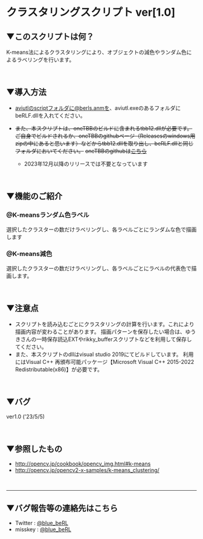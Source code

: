 # クラスタリングスクリプト ver[1.0]

## ▼このスクリプトは何？
K-means法によるクラスタリングにより、オブジェクトの減色やランダム色によるラベリングを行います。

<br>

## ▼導入方法
- aviutlのscriptフォルダに@berls.anmを、aviutl.exeのあるフォルダにbeRLF.dllを入れてください。
- ~~また、本スクリプトは、oneTBBのビルドに含まれるtbb12.dllが必要です。ご自身でビルドされるか、oneTBBのgithubページ（Releasesのwindows用zipの中にあると思います）などからtbb12.dllを取り出し、beRLF.dllと同じフォルダにおいてください。~~
~~oneTBBのgithubは[こちら](https://github.com/oneapi-src/oneTBB)~~

    - 2023年12月以降のリリースでは不要となっています

<br>

## ▼機能のご紹介
### @K-meansランダム色ラベル
選択したクラスターの数だけラベリングし、各ラベルごとにランダムな色で描画します

### @K-means減色
選択したクラスターの数だけラベリングし、各ラベルごとにラベルの代表色で描画します。

<br>

## ▼注意点
- スクリプトを読み込むごとにクラスタリングの計算を行います。これにより描画内容が変わることがあります。
描画パターンを保存したい場合は、ゆうきさんの一時保存読込EXTやrikky_bufferスクリプトなどを利用して保存してください。
- また、本スクリプトのdllはvisual studio 2019にてビルドしています。
利用にはVisual C++ 再頒布可能パッケージ【Microsoft Visual C++ 2015-2022 Redistributable(x86)】が必要です。

<br>

## ▼バグ
ver1.0 ('23/5/5)

<br>

## ▼参照したもの
- http://opencv.jp/cookbook/opencv_img.html#k-means
- http://opencv.jp/opencv2-x-samples/k-means_clustering/

<br>

---
## ▼バグ報告等の連絡先はこちら
- Twitter : [@blue_beRL](https://twitter.com/blue_beRL)
- misskey : [@blue_beRL](https://misskey.io/@blue_beRL)